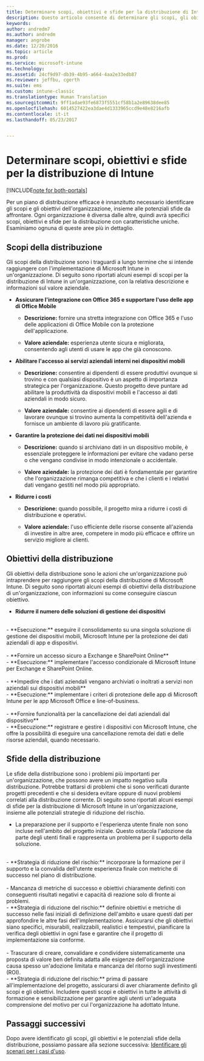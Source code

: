 ```yaml
---
title: Determinare scopi, obiettivi e sfide per la distribuzione di Intune | Documentazione Microsoft
description: Questo articolo consente di determinare gli scopi, gli obiettivi e le sfide per la distribuzione di un&quot;implementazione di Microsoft Intune in configurazione solo cloud.
keywords: 
author: andredm7
ms.author: andredm
manager: angrobe
ms.date: 12/20/2016
ms.topic: article
ms.prod: 
ms.service: microsoft-intune
ms.technology: 
ms.assetid: 24cf9d97-db39-4b95-a664-4aa2e33edb87
ms.reviewer: jeffbu, cgerth
ms.suite: ems
ms.custom: intune-classic
ms.translationtype: Human Translation
ms.sourcegitcommit: 9ff1adae93fe6873f5551cf58b1a2e89638dee85
ms.openlocfilehash: 6014527422ea3dae4d1333965ccd9e48e8216afb
ms.contentlocale: it-it
ms.lasthandoff: 05/23/2017


---
```


# <a name="determine-intune-deployment-goals-objectives-and-challenges"></a>Determinare scopi, obiettivi e sfide per la distribuzione di Intune

[!INCLUDE[note for both-portals](../includes/note-for-both-portals.md)]

Per un piano di distribuzione efficace è innanzitutto necessario identificare gli scopi e gli obiettivi dell'organizzazione, insieme alle potenziali sfide da affrontare. Ogni organizzazione è diversa dalle altre, quindi avrà specifici scopi, obiettivi e sfide per la distribuzione con caratteristiche uniche. Esaminiamo ognuna di queste aree più in dettaglio.

## <a name="deployment-goals"></a>Scopi della distribuzione

Gli scopi della distribuzione sono i traguardi a lungo termine che si intende raggiungere con l'implementazione di Microsoft Intune in un'organizzazione. Di seguito sono riportati alcuni esempi di scopi per la distribuzione di Intune in un'organizzazione, con la relativa descrizione e informazioni sul valore aziendale.

-   **Assicurare l'integrazione con Office 365 e supportare l'uso delle app di Office Mobile**

    -   **Descrizione:** fornire una stretta integrazione con Office 365 e l'uso delle applicazioni di Office Mobile con la protezione dell'applicazione.

    -   **Valore aziendale:** esperienza utente sicura e migliorata, consentendo agli utenti di usare le app che già conoscono.

-   **Abilitare l'accesso ai servizi aziendali interni nei dispositivi mobili**

    -   **Descrizione:** consentire ai dipendenti di essere produttivi ovunque si trovino e con qualsiasi dispositivo è un aspetto di importanza strategica per l'organizzazione. Questo progetto deve puntare ad abilitare la produttività da dispositivi mobili e l'accesso ai dati aziendali in modo sicuro.

    -   **Valore aziendale:** consentire ai dipendenti di essere agili e di lavorare ovunque si trovino aumenta la competitività dell'azienda e fornisce un ambiente di lavoro più gratificante.

-   **Garantire la protezione dei dati nei dispositivi mobili**

    -   **Descrizione:** quando si archiviano dati in un dispositivo mobile, è essenziale proteggere le informazioni per evitare che vadano perse o che vengano condivise in modo intenzionale o accidentale.

    -   **Valore aziendale:** la protezione dei dati è fondamentale per garantire che l'organizzazione rimanga competitiva e che i clienti e i relativi dati vengano gestiti nel modo più appropriato.

-   **Ridurre i costi**

    -   **Descrizione:** quando possibile, il progetto mira a ridurre i costi di distribuzione e operativi.

    -    **Valore aziendale:** l'uso efficiente delle risorse consente all'azienda di investire in altre aree, competere in modo più efficace e offrire un servizio migliore ai clienti.

## <a name="deployment-objectives"></a>Obiettivi della distribuzione

Gli obiettivi della distribuzione sono le azioni che un'organizzazione può intraprendere per raggiungere gli scopi della distribuzione di Microsoft Intune. Di seguito sono riportati alcuni esempi di obiettivi della distribuzione di un'organizzazione, con informazioni su come conseguire ciascun obiettivo.

-   **Ridurre il numero delle soluzioni di gestione dei dispositivi**
<br>
    -   **Esecuzione:** eseguire il consolidamento su una singola soluzione di gestione dei dispositivi mobili, Microsoft Intune per la protezione dei dati aziendali di app e dispositivi.
<br></br>
-   **Fornire un accesso sicuro a Exchange e SharePoint Online**
<br>
    -   **Esecuzione:** implementare l'accesso condizionale di Microsoft Intune per Exchange e SharePoint Online.
<br></br>
-   **Impedire che i dati aziendali vengano archiviati o inoltrati a servizi non aziendali sui dispositivi mobili**
<br>
    -   **Esecuzione:** implementare i criteri di protezione delle app di Microsoft Intune per le app Microsoft Office e line-of-business.
<br></br>
-   **Fornire funzionalità per la cancellazione dei dati aziendali dal dispositivo**
<br>
    -   **Esecuzione:** registrare e gestire i dispositivi con Microsoft Intune, che offre la possibilità di eseguire una cancellazione remota dei dati e delle risorse aziendali, quando necessario.

## <a name="deployment-challenges"></a>Sfide della distribuzione

Le sfide della distribuzione sono i problemi più importanti per un'organizzazione, che possono avere un impatto negativo sulla distribuzione. Potrebbe trattarsi di problemi che si sono verificati durante progetti precedenti e che si desidera evitare oppure di nuovi problemi correlati alla distribuzione corrente. Di seguito sono riportati alcuni esempi di sfide per la distribuzione di Microsoft Intune in un'organizzazione, insieme alle potenziali strategie di riduzione del rischio.

-   La preparazione per il supporto e l'esperienza utente finale non sono incluse nell'ambito del progetto iniziale.  Questo ostacola l'adozione da parte degli utenti finali e rappresenta un problema per il supporto della soluzione.
<br>
    -   **Strategia di riduzione del rischio:** incorporare la formazione per il supporto e la convalida dell'utente esperienza finale con metriche di successo nel piano di distribuzione.
<br></br>
-   Mancanza di metriche di successo e obiettivi chiaramente definiti con conseguenti risultati negativi e capacità di reazione solo di fronte ai problemi.
<br>
    -   **Strategia di riduzione del rischio:** definire obiettivi e metriche di successo nelle fasi iniziali di definizione dell'ambito e usare questi dati per approfondire le altre fasi dell'implementazione. Assicurarsi che gli obiettivi siano specifici, misurabili, realizzabili, realistici e tempestivi, pianificare la verifica degli obiettivi in ogni fase e garantire che il progetto di implementazione sia conforme.
<br></br>
-   Trascurare di creare, convalidare e condividere sistematicamente una proposta di valore ben definita adatta alle esigenze dell'organizzazione causa spesso un'adozione limitata e mancanza del ritorno sugli investimenti (ROI).
<br>
    -   **Strategia di riduzione del rischio:** prima di passare all'implementazione del progetto, assicurarsi di aver chiaramente definito gli scopi e gli obiettivi. Includere questi scopi e obiettivi in tutte le attività di formazione e sensibilizzazione per garantire agli utenti un'adeguata comprensione del motivo per cui l'organizzazione ha adottato Intune.

## <a name="next-steps"></a>Passaggi successivi

Dopo avere identificato gli scopi, gli obiettivi e le potenziali sfide della distribuzione, possiamo passare alla sezione successiva: [Identificare gli scenari per i casi d'uso](section-2-identify-use-case-scenarios.md).

